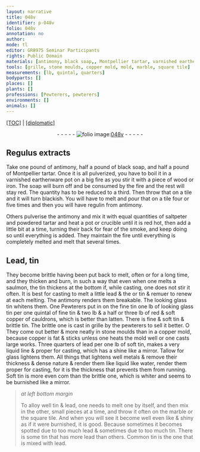 ```yaml
---
layout: narrative
title: 048v
identifier: p-048v
folio: 048v
annotation: no
author:
mode: tl
editor: GR8975 Seminar Participants
rights: Public Domain
materials: [antimony, black soap,, Montpellier tartar, varnished earthenware pot, fire, piece of wood or iron, soap, tile, regulin from antimony, saltpeter, tartar, pot, crucible, Lead, tin, lead, looking glass tin, fine tin, red & soft copper of cauldrons, latten., fine & soft tin, brittle tin, stone, copper, soft tin, Tallow for glass, metals, water, Soft tin, brittle one, marble, square tile, Common tin]
tools: [grille, stone moulds, copper mold, mold, marble, square tile]
measurements: [lb, quintal, quarters]
bodyparts: []
places: []
plants: []
professions: [Pewterers, pewterers]
environments: []
animals: []
---
```


 <p><a href="{{ site.baseurl }}/translation/">[TOC]</a> | <a href="{{ site.baseurl }}/texts/p-048v_tc/" target="_blank">[diplomatic]</a></p><div class="folio" align="center">- - - - - <a href="http://gallica.bnf.fr/ark:/12148/btv1b10500001g/f102.image" target="_blank"><img src="https://cu-mkp.github.io/2017-workshop-edition/assets/photo-icon.png" alt="folio image: " style="display:inline-block; margin-bottom:-3px;"/>048v</a> - - - - - </div>  
  

## Regulus extracts

 
Take one pound of <span class="m">antimony</span>, half a pound of <span class="m">black soap,</span> and half a pound of <span class="m">Montpellier tartar</span>. Once it is all pulverized, you have to boil it in a <span class="m">varnished earthenware pot</span> on a big <span class="m">fire</span> as you stir it with a <span class="m">piece of wood or iron</span>. The <span class="m">soap</span> will burn off and be consumed by the <span class="m">fire</span> and the rest will stay red. The quantity has to be reduced to a third. Then throw that on a <span class="m">tile</span> and it will turn blackish. You will have to melt and pour that on a <span class="m">tile</span> four or five times and then you will have <span class="m">regulin from antimony</span>.
 
Others pulverise the <span class="m">antimony</span> and mix it with equal quantities of <span class="m">saltpeter</span> and powdered <span class="m">tartar</span> and heat a <span class="m">pot</span> or <span class="m">crucible</span> until it is red hot, then add a little bit at a time, turning their back for fear of the smoke, and keep doing so until everything is added. They maintain the <span class="m">fire</span> until everything is completely melted and melt that several times.
 
 
  

## <span class="m">Lead</span>, <span class="m">tin</span>

 
They become brittle having been put back to melt, often or for a long time, and they thicken and burn, in such a way that even when one melts a saulmon, the <span class="m">tin</span> thickens at the bottom if, while casting, one does not stir it often. It is best for casting to melt a little <span class="m">lead</span> <span class="del">& the</span> or <span class="m">tin</span> & <span class="del">remuer</span> to renew at each melting. The <span class="m">antimony</span> renders them breakable. The <span class="m">looking glass tin</span> whitens them. <span class="del">One</span> <span class="pro">Pewterers</span> put in <span class="del">on the <span class="m">fine tin</span></span> one <span class="ms">lb</span> of <span class="m">looking glass tin</span> per one <span class="ms">quintal</span> of <span class="m">fine tin</span> & two <span class="ms">lb</span> & a half or three <span class="ms">lb</span> of <span class="m">red & soft copper of cauldrons</span>, which is better than <span class="m">latten.</span> There is <span class="m">fine & soft tin</span> & <span class="m">brittle tin</span>. The brittle one is cast in <span class="tl">grille</span> by the <span class="pro">pewterers</span> to sell it better. <span class="del">O</span> They come out better & more neatly in <span class="tl"><span class="m">stone</span> moulds</span> than in a <span class="tl"><span class="m">copper</span> mold</span>, because <span class="m">copper</span> is fat & sticks unless one heats the <span class="tl">mold</span> well or one casts large works. Three <span class="ms">quarters</span> of <span class="m">lead</span> per one <span class="ms">lb</span> of <span class="m">soft tin</span>, makes a very liquid line & proper for casting, which has a shine like a mirror. <span class="m">Tallow for glass</span> lightens them. All things that lightens well <span class="m">metals</span> & remove their thickness & dense nature & render them <span class="del">like</span> liquid like <span class="m">water</span>, render them proper for casting, for it is the thickness that prevents them from running. <span class="m">Soft tin</span> is more even <span class="del">com</span> than the <span class="m">brittle one</span>, which is whiter and seems to be burnished like a mirror.
 
> *at left bottom margin*
> 
> 
>   To alloy well <span class="m">tin</span> & <span class="m">lead</span>, one needs to melt one by itself, and then mix in the other, small pieces at a time, and throw it often on the <span class="tl"><span class="m">marble</span></span> or the <span class="tl"><span class="m">square tile</span></span>. And when you will see it become well even <span class="del">like</span> & shiny as if it were burnished, it is good. Because sometimes it becomes spotted due to too much <span class="m">lead</span> & sometimes due to too much <span class="m">tin</span>. There is some <span class="m">tin</span> that has more <span class="m">lead</span> than others. <span class="m">Common tin</span> is the one that is mixed with <span class="m">lead</span>.
 
 